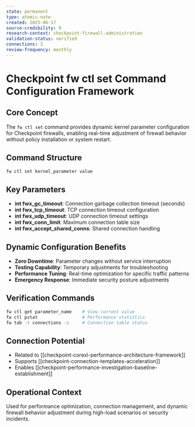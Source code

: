 ```yaml
---
state: permanent
type: atomic-note
created: 2025-06-17
source-credibility: 9
research-context: checkpoint-firewall-administration
validation-status: verified
connections: 3
review-frequency: monthly
---
```


# Checkpoint fw ctl set Command Configuration Framework

## Core Concept
The `fw ctl set` command provides dynamic kernel parameter configuration for Checkpoint firewalls, enabling real-time adjustment of firewall behavior without policy installation or system restart.

## Command Structure
```bash
fw ctl set kernel_parameter value
```

## Key Parameters
- **int fwx_gc_timeout**: Connection garbage collection timeout (seconds)
- **int fwx_tcp_timeout**: TCP connection timeout configuration
- **int fwx_udp_timeout**: UDP connection timeout settings
- **int fwx_conn_limit**: Maximum connection table size
- **int fwx_accept_shared_conns**: Shared connection handling

## Dynamic Configuration Benefits
- **Zero Downtime**: Parameter changes without service interruption
- **Testing Capability**: Temporary adjustments for troubleshooting
- **Performance Tuning**: Real-time optimization for specific traffic patterns
- **Emergency Response**: Immediate security posture adjustments

## Verification Commands
```bash
fw ctl get parameter_name    # View current value
fw ctl pstat                 # Performance statistics
fw tab -t connections -s     # Connection table status
```

## Connection Potential
- Related to [[checkpoint-corexl-performance-architecture-framework]]
- Supports [[checkpoint-connection-templates-acceleration]]
- Enables [[checkpoint-performance-investigation-baseline-establishment]]

## Operational Context
Used for performance optimization, connection management, and dynamic firewall behavior adjustment during high-load scenarios or security incidents.